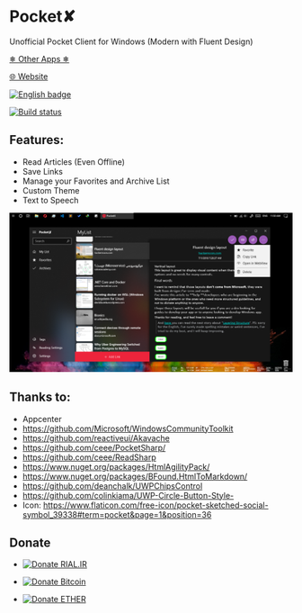 # Pocket✘

Unofficial Pocket Client for Windows (Modern with Fluent Design)

[❄ Other Apps ❄](https://yazdipour.github.io/apps)

[🌐 Website](https://yazdipour.github.io/)

<a href='//www.microsoft.com/store/apps/9NDT5N34SR2P?ocid=badge'><img src='https://assets.windowsphone.com/13484911-a6ab-4170-8b7e-795c1e8b4165/English_get_L_InvariantCulture_Default.png' alt='English badge' width="150"/></a>

[![Build status](https://build.appcenter.ms/v0.1/apps/5dc566ec-33b7-43a2-9f2f-a767502f3282/branches/master/badge)](https://appcenter.ms)

## Features:
* Read Articles (Even Offline)
* Save Links
* Manage your Favorites and Archive List
* Custom Theme
* Text to Speech


![Screenshot](./Screenshot.png)

##  Thanks to:
* Appcenter
* https://github.com/Microsoft/WindowsCommunityToolkit
* https://github.com/reactiveui/Akavache
* https://github.com/ceee/PocketSharp/
* https://github.com/ceee/ReadSharp
* https://www.nuget.org/packages/HtmlAgilityPack/
* https://www.nuget.org/packages/BFound.HtmlToMarkdown/
* https://github.com/deanchalk/UWPChipsControl
* https://github.com/colinkiama/UWP-Circle-Button-Style-
* Icon: https://www.flaticon.com/free-icon/pocket-sketched-social-symbol_39338#term=pocket&page=1&position=36


## Donate

* [![Donate RIAL.IR](https://img.shields.io/badge/donate-IRAN-blue.svg)](https://www.payping.ir/yazdipour)

* [![Donate Bitcoin](https://en.cryptobadges.io/badge/small/17BF1jES7ytyKsNHM3rmRZ5n63VSy28gLe)](https://en.cryptobadges.io/donate/17BF1jES7ytyKsNHM3rmRZ5n63VSy28gLe)

* [![Donate ETHER](https://en.cryptobadges.io/badge/small/0x37C14DaF87ba7a680a5B4CfcB7ef52c71A5C7Be4)](https://en.cryptobadges.io/donate/0x37C14DaF87ba7a680a5B4CfcB7ef52c71A5C7Be4)